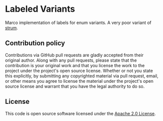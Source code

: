 # Labeled Variants #

Marco implementation of labels for enum variants. A very poor variant of
[strum](https://crates.io/crates/strum).

## Contribution policy ##

Contributions via GitHub pull requests are gladly accepted from their original author. Along with
any pull requests, please state that the contribution is your original work and that you license the
work to the project under the project's open source license. Whether or not you state this
explicitly, by submitting any copyrighted material via pull request, email, or other means you agree
to license the material under the project's open source license and warrant that you have the legal
authority to do so.

## License ##

This code is open source software licensed under the [Apache 2.0
License]("http://www.apache.org/licenses/LICENSE-2.0.html").
